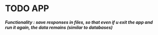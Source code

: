 #  TODO APP

##### Functionality : save responses in files, so that even if u exit the app and run it again, the data remains (similar to databases)
